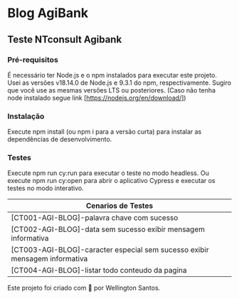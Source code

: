 # Blog AgiBank
## Teste NTconsult Agibank
### Pré-requisitos
É necessário ter Node.js e o npm instalados para executar este projeto.
Usei as versões v18.14.0 de Node.js e 9.3.1 do npm, respectivamente. Sugiro que você use as mesmas versões LTS ou posteriores.
(Caso não tenha node instalado segue link [https://nodejs.org/en/download/])
### Instalação
Execute npm install (ou npm i para a versão curta) para instalar as dependências de desenvolvimento.
### Testes
Execute npm run cy:run para executar o teste no modo headless.
Ou execute npm run cy:open para abrir o aplicativo Cypress e executar os testes no modo interativo.

|Cenarios de Testes|
|------------------|
|[CT001-AGI-BLOG]-palavra chave com sucesso|
|[CT002-AGI-BLOG]-data sem sucesso exibir mensagem informativa|
|[CT003-AGI-BLOG]-caracter especial sem sucesso exibir mensagem informativa|
|[CT004-AGI-BLOG]-listar todo conteudo da pagina|

Este projeto foi criado com 💚 por Wellington Santos.